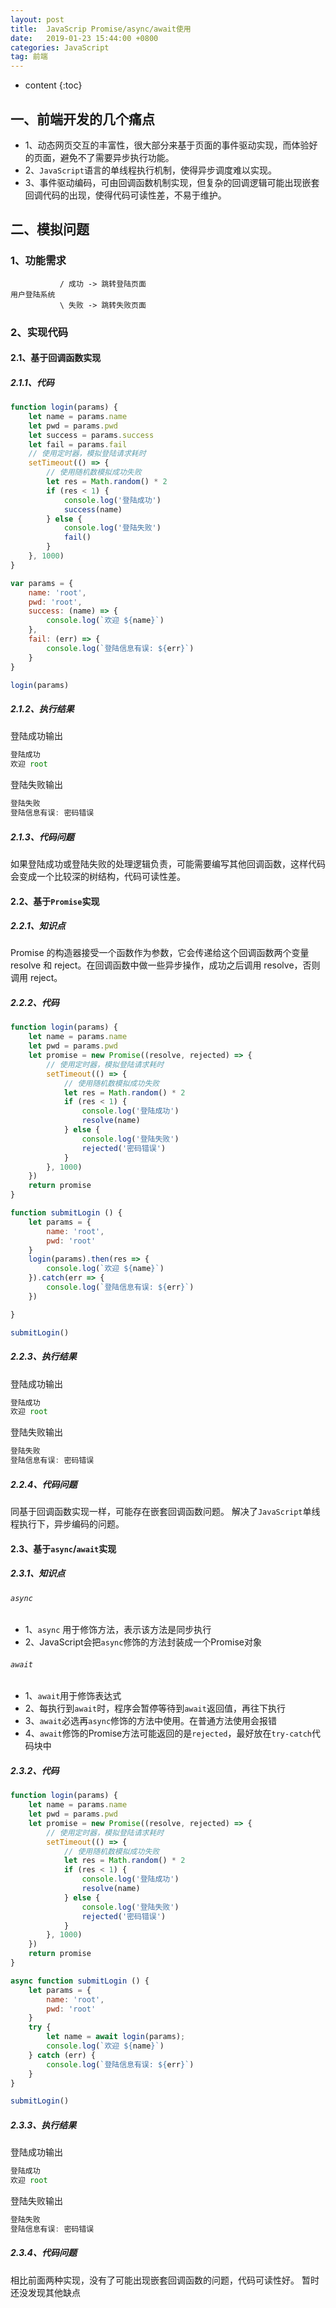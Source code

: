 ```yaml
---
layout: post
title:  JavaScrip Promise/async/await使用
date:   2019-01-23 15:44:00 +0800
categories: JavaScript
tag: 前端
---
```


* content
{:toc}


## 一、前端开发的几个痛点
- 1、动态网页交互的丰富性，很大部分来基于页面的事件驱动实现，而体验好的页面，避免不了需要异步执行功能。
- 2、`JavaScript`语言的单线程执行机制，使得异步调度难以实现。
- 3、事件驱动编码，可由回调函数机制实现，但复杂的回调逻辑可能出现嵌套回调代码的出现，使得代码可读性差，不易于维护。

## 二、模拟问题
### 1、功能需求
```
           / 成功 -> 跳转登陆页面
用户登陆系统		
           \ 失败 -> 跳转失败页面
```
### 2、实现代码
#### 2.1、基于回调函数实现
##### 2.1.1、代码
```javascript
function login(params) {
	let name = params.name
	let pwd = params.pwd
	let success = params.success
	let fail = params.fail
	// 使用定时器，模拟登陆请求耗时
	setTimeout(() => {
		// 使用随机数模拟成功失败
		let res = Math.random() * 2
		if (res < 1) {
			console.log('登陆成功')
			success(name)
		} else {
			console.log('登陆失败')
			fail()
		}
	}, 1000)	
}

var params = {
	name: 'root', 
	pwd: 'root',
	success: (name) => {
		console.log(`欢迎 ${name}`)
	},
	fail: (err) => {
		console.log(`登陆信息有误: ${err}`)
	}
}

login(params)
```

##### 2.1.2、执行结果
登陆成功输出
```javascript
登陆成功
欢迎 root
```
登陆失败输出
```javascript
登陆失败
登陆信息有误: 密码错误
```
##### 2.1.3、代码问题
如果登陆成功或登陆失败的处理逻辑负责，可能需要编写其他回调函数，这样代码会变成一个比较深的树结构，代码可读性差。

#### 2.2、基于`Promise`实现
##### 2.2.1、知识点
Promise 的构造器接受一个函数作为参数，它会传递给这个回调函数两个变量 resolve 和 reject。在回调函数中做一些异步操作，成功之后调用 resolve，否则调用 reject。
##### 2.2.2、代码
```javascript
function login(params) {
	let name = params.name
	let pwd = params.pwd
	let promise = new Promise((resolve, rejected) => {
		// 使用定时器，模拟登陆请求耗时
		setTimeout(() => {
			// 使用随机数模拟成功失败
			let res = Math.random() * 2
			if (res < 1) {
				console.log('登陆成功')
				resolve(name)
			} else {
				console.log('登陆失败')
				rejected('密码错误')
			}
		}, 1000)
	})
	return promise
}

function submitLogin () {
	let params = {
		name: 'root', 
		pwd: 'root'
	}
	login(params).then(res => {
		console.log(`欢迎 ${name}`)		
	}).catch(err => {
		console.log(`登陆信息有误: ${err}`)
	})

}

submitLogin()
```
##### 2.2.3、执行结果
登陆成功输出
```javascript
登陆成功
欢迎 root
```
登陆失败输出
```javascript
登陆失败
登陆信息有误: 密码错误
```
##### 2.2.4、代码问题
同基于回调函数实现一样，可能存在嵌套回调函数问题。
解决了`JavaScript`单线程执行下，异步编码的问题。

#### 2.3、基于`async`/`await`实现
##### 2.3.1、知识点
###### ```async```
- 1、```async``` 用于修饰方法，表示该方法是同步执行
- 2、JavaScript会把```async```修饰的方法封装成一个Promise对象 

###### ```await```
- 1、```await```用于修饰表达式
- 2、每执行到```await```时，程序会暂停等待到```await```返回值，再往下执行
- 3、```await```必选再```async```修饰的方法中使用。在普通方法使用会报错
- 4、```await```修饰的Promise方法可能返回的是```rejected```，最好放在```try-catch```代码块中

##### 2.3.2、代码
```javascript
function login(params) {
	let name = params.name
	let pwd = params.pwd
	let promise = new Promise((resolve, rejected) => {
		// 使用定时器，模拟登陆请求耗时
		setTimeout(() => {
			// 使用随机数模拟成功失败
			let res = Math.random() * 2
			if (res < 1) {
				console.log('登陆成功')
				resolve(name)
			} else {
				console.log('登陆失败')
				rejected('密码错误')
			}
		}, 1000)
	})
	return promise
}

async function submitLogin () {
	let params = {
		name: 'root', 
		pwd: 'root'
	}
	try {
		let name = await login(params);
		console.log(`欢迎 ${name}`)
	} catch (err) {
		console.log(`登陆信息有误: ${err}`)	
	}	
}

submitLogin()
```

##### 2.3.3、执行结果
登陆成功输出
```javascript
登陆成功
欢迎 root
```
登陆失败输出
```javascript
登陆失败
登陆信息有误: 密码错误
```

##### 2.3.4、代码问题
相比前面两种实现，没有了可能出现嵌套回调函数的问题，代码可读性好。
暂时还没发现其他缺点



